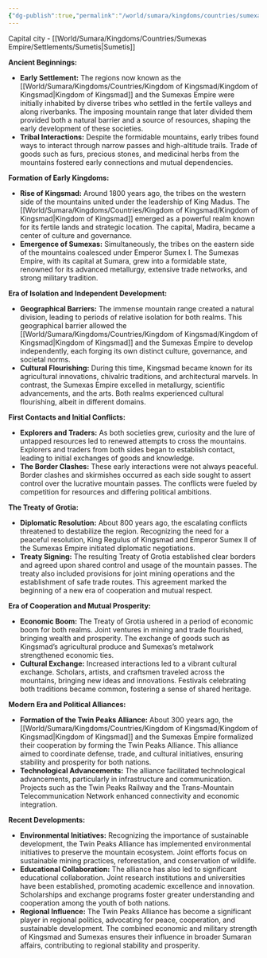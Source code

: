 ```yaml
---
{"dg-publish":true,"permalink":"/world/sumara/kingdoms/countries/sumexas-empire/sumexas-empire/"}
---
```


Capital city - [[World/Sumara/Kingdoms/Countries/Sumexas Empire/Settlements/Sumetis\|Sumetis]]

**Ancient Beginnings:**

- **Early Settlement:** The regions now known as the [[World/Sumara/Kingdoms/Countries/Kingdom of Kingsmad/Kingdom of Kingsmad\|Kingdom of Kingsmad]] and the Sumexas Empire were initially inhabited by diverse tribes who settled in the fertile valleys and along riverbanks. The imposing mountain range that later divided them provided both a natural barrier and a source of resources, shaping the early development of these societies.
- **Tribal Interactions:** Despite the formidable mountains, early tribes found ways to interact through narrow passes and high-altitude trails. Trade of goods such as furs, precious stones, and medicinal herbs from the mountains fostered early connections and mutual dependencies.

**Formation of Early Kingdoms:**

- **Rise of Kingsmad:** Around 1800 years ago, the tribes on the western side of the mountains united under the leadership of King Madus. The [[World/Sumara/Kingdoms/Countries/Kingdom of Kingsmad/Kingdom of Kingsmad\|Kingdom of Kingsmad]] emerged as a powerful realm known for its fertile lands and strategic location. The capital, Madira, became a center of culture and governance.
- **Emergence of Sumexas:** Simultaneously, the tribes on the eastern side of the mountains coalesced under Emperor Sumex I. The Sumexas Empire, with its capital at Sumara, grew into a formidable state, renowned for its advanced metallurgy, extensive trade networks, and strong military tradition.

**Era of Isolation and Independent Development:**

- **Geographical Barriers:** The immense mountain range created a natural division, leading to periods of relative isolation for both realms. This geographical barrier allowed the [[World/Sumara/Kingdoms/Countries/Kingdom of Kingsmad/Kingdom of Kingsmad\|Kingdom of Kingsmad]] and the Sumexas Empire to develop independently, each forging its own distinct culture, governance, and societal norms.
- **Cultural Flourishing:** During this time, Kingsmad became known for its agricultural innovations, chivalric traditions, and architectural marvels. In contrast, the Sumexas Empire excelled in metallurgy, scientific advancements, and the arts. Both realms experienced cultural flourishing, albeit in different domains.

**First Contacts and Initial Conflicts:**

- **Explorers and Traders:** As both societies grew, curiosity and the lure of untapped resources led to renewed attempts to cross the mountains. Explorers and traders from both sides began to establish contact, leading to initial exchanges of goods and knowledge.
- **The Border Clashes:** These early interactions were not always peaceful. Border clashes and skirmishes occurred as each side sought to assert control over the lucrative mountain passes. The conflicts were fueled by competition for resources and differing political ambitions.

**The Treaty of Grotia:**

- **Diplomatic Resolution:** About 800 years ago, the escalating conflicts threatened to destabilize the region. Recognizing the need for a peaceful resolution, King Regulus of Kingsmad and Emperor Sumex II of the Sumexas Empire initiated diplomatic negotiations.
- **Treaty Signing:** The resulting Treaty of Grotia established clear borders and agreed upon shared control and usage of the mountain passes. The treaty also included provisions for joint mining operations and the establishment of safe trade routes. This agreement marked the beginning of a new era of cooperation and mutual respect.

**Era of Cooperation and Mutual Prosperity:**

- **Economic Boom:** The Treaty of Grotia ushered in a period of economic boom for both realms. Joint ventures in mining and trade flourished, bringing wealth and prosperity. The exchange of goods such as Kingsmad’s agricultural produce and Sumexas’s metalwork strengthened economic ties.
- **Cultural Exchange:** Increased interactions led to a vibrant cultural exchange. Scholars, artists, and craftsmen traveled across the mountains, bringing new ideas and innovations. Festivals celebrating both traditions became common, fostering a sense of shared heritage.

**Modern Era and Political Alliances:**

- **Formation of the Twin Peaks Alliance:** About 300 years ago, the [[World/Sumara/Kingdoms/Countries/Kingdom of Kingsmad/Kingdom of Kingsmad\|Kingdom of Kingsmad]] and the Sumexas Empire formalized their cooperation by forming the Twin Peaks Alliance. This alliance aimed to coordinate defense, trade, and cultural initiatives, ensuring stability and prosperity for both nations.
- **Technological Advancements:** The alliance facilitated technological advancements, particularly in infrastructure and communication. Projects such as the Twin Peaks Railway and the Trans-Mountain Telecommunication Network enhanced connectivity and economic integration.

**Recent Developments:**

- **Environmental Initiatives:** Recognizing the importance of sustainable development, the Twin Peaks Alliance has implemented environmental initiatives to preserve the mountain ecosystem. Joint efforts focus on sustainable mining practices, reforestation, and conservation of wildlife.
- **Educational Collaboration:** The alliance has also led to significant educational collaboration. Joint research institutions and universities have been established, promoting academic excellence and innovation. Scholarships and exchange programs foster greater understanding and cooperation among the youth of both nations.
- **Regional Influence:** The Twin Peaks Alliance has become a significant player in regional politics, advocating for peace, cooperation, and sustainable development. The combined economic and military strength of Kingsmad and Sumexas ensures their influence in broader Sumaran affairs, contributing to regional stability and prosperity.